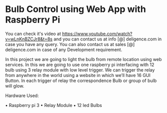 # Bulb Control using Web App with Raspberry Pi

You can check it's video at https://www.youtube.com/watch?v=wLnKnBZCJr8&t=8s and you can contact us at info [@] deligence.com in case you have any query. You can also contact us at sales [@] deligence.com in case of any Development requirement.

In this project we are going to light the bulb from remote location using web services. In this we are going to use one raspberry pi interfacing with 12 bulb using 3 relay module with low level trigger. We can trigger the relay from anywhere in the world using a website in which we’ll have 16 GUI Button. In each trigger of relay the correspondence Bulb or group of bulb will glow.

Hardware Used:

•	Raspberry pi 3
•	Relay Module
•	12 led Bulbs 
